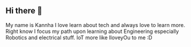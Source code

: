 ## Hi there 👋
My name is Kannha I love learn about tech and always love to learn more. Right know I focus my path upon learning about Engineering especially Robotics and electrical stuff. IoT more like IloveyOu to me :D
